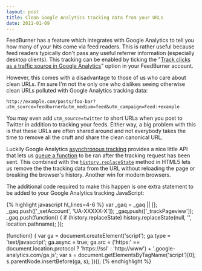 ```yaml
---
layout: post
title: Clean Google Analytics tracking data from your URLs
date: 2011-01-09
---
```


FeedBurner has a feature which integrates with Google Analytics to tell you how many of your hits come via feed readers. This is rather useful because feed readers typically don't pass any useful referrer information (especially desktop clients). This tracking can be enabled by ticking the "[Track clicks as a traffic source in Google Analytics](http://www.google.com/support/feedburner/bin/answer.py?hl=en&answer=165769)" option in your FeedBurner account.

However, this comes with a disadvantage to those of us who care about clean URLs. I'm sure I'm not the only one who dislikes seeing otherwise clean URLs polluted with Google Analytics tracking data:

    http://example.com/posts/foo-bar?utm_source=feedburner&utm_medium=feed&utm_campaign=Feed:+example

You may even add `utm_source=twitter` to short URLs when you post to Twitter in addition to tracking your feeds. Either way, a big problem with this is that these URLs are often shared around and not everybody takes the time to remove all the cruft and share the clean canonical URL.

Luckily Google Analytics [asynchronous tracking](http://code.google.com/apis/analytics/docs/tracking/asyncTracking.html) provides a nice little API that lets us [queue a function](http://code.google.com/apis/analytics/docs/tracking/asyncUsageGuide.html#PushingFunctions) to be ran after the tracking request has been sent. This combined with the [`history.replaceState`](https://developer.mozilla.org/en/DOM/Manipulating_the_browser_history#The_replaceState%28%29.c2.a0method) method in HTML5 lets us remove the the tracking data from the URL without reloading the page or breaking the browser's history. Another win for modern browsers.

The additional code required to make this happen is one extra statement to be added to your Google Analytics tracking JavaScript:

{% highlight javascript hl_lines=4-6 %}
var _gaq = _gaq || [];
_gaq.push(['_setAccount', 'UA-XXXXX-X']);
_gaq.push(['_trackPageview']);
_gaq.push(function() {
  if (history.replaceState) history.replaceState(null, '', location.pathname);
});

(function() {
  var ga = document.createElement('script'); ga.type = 'text/javascript'; ga.async = true;
  ga.src = ('https:' == document.location.protocol ? 'https://ssl' : 'http://www') + '.google-analytics.com/ga.js';
  var s = document.getElementsByTagName('script')[0]; s.parentNode.insertBefore(ga, s);
})();
{% endhighlight %}

